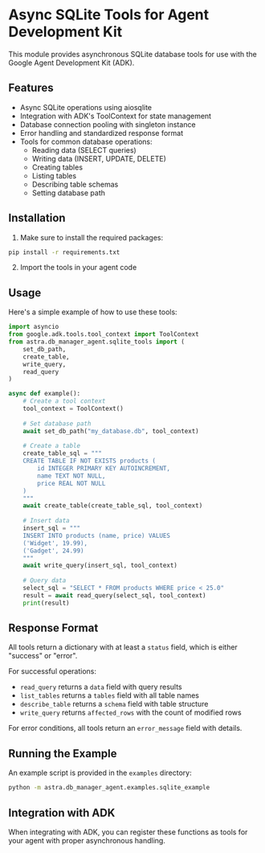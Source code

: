 # Async SQLite Tools for Agent Development Kit

This module provides asynchronous SQLite database tools for use with the Google Agent Development Kit (ADK).

## Features

- Async SQLite operations using aiosqlite
- Integration with ADK's ToolContext for state management
- Database connection pooling with singleton instance
- Error handling and standardized response format
- Tools for common database operations:
  - Reading data (SELECT queries)
  - Writing data (INSERT, UPDATE, DELETE)
  - Creating tables
  - Listing tables
  - Describing table schemas
  - Setting database path

## Installation

1. Make sure to install the required packages:

```bash
pip install -r requirements.txt
```

2. Import the tools in your agent code

## Usage

Here's a simple example of how to use these tools:

```python
import asyncio
from google.adk.tools.tool_context import ToolContext
from astra.db_manager_agent.sqlite_tools import (
    set_db_path, 
    create_table, 
    write_query, 
    read_query
)

async def example():
    # Create a tool context
    tool_context = ToolContext()
    
    # Set database path
    await set_db_path("my_database.db", tool_context)
    
    # Create a table
    create_table_sql = """
    CREATE TABLE IF NOT EXISTS products (
        id INTEGER PRIMARY KEY AUTOINCREMENT,
        name TEXT NOT NULL,
        price REAL NOT NULL
    )
    """
    await create_table(create_table_sql, tool_context)
    
    # Insert data
    insert_sql = """
    INSERT INTO products (name, price) VALUES 
    ('Widget', 19.99),
    ('Gadget', 24.99)
    """
    await write_query(insert_sql, tool_context)
    
    # Query data
    select_sql = "SELECT * FROM products WHERE price < 25.0"
    result = await read_query(select_sql, tool_context)
    print(result)
```

## Response Format

All tools return a dictionary with at least a `status` field, which is either "success" or "error". 

For successful operations:
- `read_query` returns a `data` field with query results
- `list_tables` returns a `tables` field with all table names
- `describe_table` returns a `schema` field with table structure
- `write_query` returns `affected_rows` with the count of modified rows

For error conditions, all tools return an `error_message` field with details.

## Running the Example

An example script is provided in the `examples` directory:

```bash
python -m astra.db_manager_agent.examples.sqlite_example
```

## Integration with ADK

When integrating with ADK, you can register these functions as tools for your agent with proper asynchronous handling. 